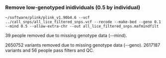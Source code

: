 
### Remove low-genotyped inidividuals (0.5 by individual)

`~/software/plink/plink_v1.90b4.6 --vcf ../call_snps/all_lice_filtered_snps.vcf --recode --make-bed --geno 0.1 --mind 0.5 --allow-extra-chr --out all_lice_filtered_snps.mafmindfilt`

39 people removed due to missing genotype data (--mind).

2650752 variants removed due to missing genotype data (--geno).
2617187 variants and 56 people pass filters and QC.


